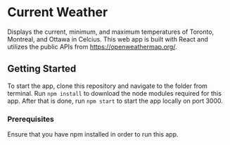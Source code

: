 # Current Weather

Displays the current, minimum, and maximum temperatures of Toronto, Montreal, and Ottawa in Celcius. This web app is built with React and utilizes the public APIs from https://openweathermap.org/.

## Getting Started

To start the app, clone this repository and navigate to the folder from terminal. Run `npm install` to download the node modules required for this app. After that is done, run `npm start` to start the app locally on port 3000.

### Prerequisites

Ensure that you have npm installed in order to run this app.
